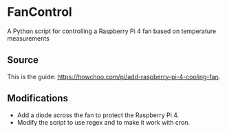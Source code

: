 # FanControl
A Python script for controlling a Raspberry Pi 4 fan based on temperature measurements

## Source
This is the guide: https://howchoo.com/pi/add-raspberry-pi-4-cooling-fan.

## Modifications
* Add a diode across the fan to protect the Raspberry Pi 4.
* Modify the script to use regex and to make it work with cron.
